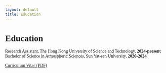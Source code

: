 ```yaml
---
layout: default
title: Education
---
```


<style>
  body {
    font-family: "Times New Roman", serif;
  }
</style>

<div class="content">
  <h1>Education</h1>
  <p>
    Research Assistant, The Hong Kong University of Science and Technology, <strong>2024-present</strong><br>
    Bachelor of Science in Atmospheric Sciences, Sun Yat-sen University, <strong>2020-2024</strong><br>
  </p>
  <p>
    <a href="/Z.Yang_Curriculum_Vitae.pdf" target="_blank">Curriculum Vitae (PDF)</a>
  </p>
</div>
